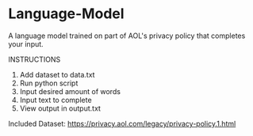 # Language-Model
A language model trained on part of AOL's privacy policy that completes your input.

INSTRUCTIONS
1. Add dataset to data.txt
2. Run python script
3. Input desired amount of words
4. Input text to complete
5. View output in output.txt

Included Dataset:
https://privacy.aol.com/legacy/privacy-policy.1.html
